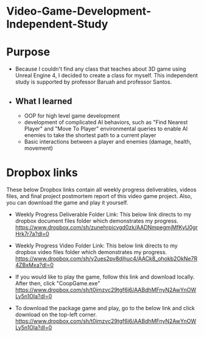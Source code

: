 # Video-Game-Development-Independent-Study


# Purpose

- Because I couldn't find any class that teaches about 3D game using Unreal Engine 4, I decided to create a class for myself. This independent study is supported by professor Baruah and professor Santos. 

- ## What I learned
  - OOP for high level game development
  - development of complicated AI behaviors, such as "Find Nearest Player" and "Move To Player" environmental queries to enable AI enemies to take the shortest path to a current player
  - Basic interactions between a player and enemies (damage, health, movement) 

# Dropbox links
These below Dropbox links contain all weekly progress deliverables, videos files, and final project postmortem report of this video game project. Also, you can download the game and play it yourself. 

- Weekly Progress Deliverable Folder Link:
This below link directs to my dropbox document files folder which demonstrates my progress.
https://www.dropbox.com/sh/zunehrpicvgd0zk/AADNmpegmjMfKyU0grHrk7r7a?dl=0

- Weekly Progress Video Folder Link:
This below link directs to my dropbox video files folder which demonstrates my progress.
https://www.dropbox.com/sh/v2ues2pv8djhuc4/AACk8_ohokb2OkNe7R4ZBxMxa?dl=0

- If you would like to play the game, follow this link and download locally. After then, click "CoopGame.exe"
https://www.dropbox.com/sh/t0imzvc29tgf6i6/AABdhMFnyN2AwYnOWLy5n1Ola?dl=0

- To download the package game and play, go to the below link and click download on the top-left corner. 
https://www.dropbox.com/sh/t0imzvc29tgf6i6/AABdhMFnyN2AwYnOWLy5n1Ola?dl=0
